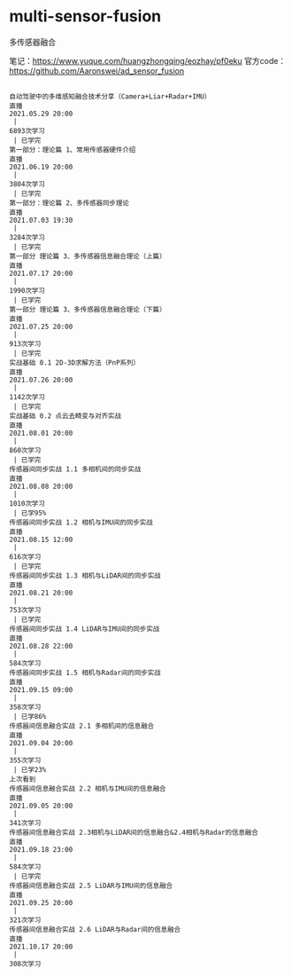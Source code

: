 <!--
 * @Description: 
 * @Author: HCQ
 * @Company(School): UCAS
 * @Email: 1756260160@qq.com
 * @Date: 2021-09-21 13:38:15
 * @LastEditTime: 2021-10-31 17:06:32
 * @FilePath: /multi-sensor-fusion/README.md
-->
# multi-sensor-fusion
多传感器融合

笔记：https://www.yuque.com/huangzhongqing/eozhay/pf0eku
官方code：https://github.com/Aaronswei/ad_sensor_fusion

```

自动驾驶中的多维感知融合技术分享（Camera+Liar+Radar+IMU）
直播
2021.05.29 20:00
 | 
6893次学习
 | 已学完
第一部分：理论篇 1、常用传感器硬件介绍
直播
2021.06.19 20:00
 | 
3804次学习
 | 已学完
第一部分：理论篇 2、多传感器同步理论
直播
2021.07.03 19:30
 | 
3284次学习
 | 已学完
第一部分 理论篇 3、多传感器信息融合理论（上篇）
直播
2021.07.17 20:00
 | 
1990次学习
 | 已学完
第一部分 理论篇 3、多传感器信息融合理论（下篇）
直播
2021.07.25 20:00
 | 
913次学习
 | 已学完
实战基础 0.1 2D-3D求解方法（PnP系列）
直播
2021.07.26 20:00
 | 
1142次学习
 | 已学完
实战基础 0.2 点云去畸变与对齐实战
直播
2021.08.01 20:00
 | 
860次学习
 | 已学完
传感器间同步实战 1.1 多相机间的同步实战
直播
2021.08.08 20:00
 | 
1010次学习
 | 已学95%
传感器间同步实战 1.2 相机与IMU间的同步实战
直播
2021.08.15 12:00
 | 
616次学习
 | 已学完
传感器间同步实战 1.3 相机与LiDAR间的同步实战
直播
2021.08.21 20:00
 | 
753次学习
 | 已学完
传感器间同步实战 1.4 LiDAR与IMU间的同步实战
直播
2021.08.28 22:00
 | 
584次学习
传感器间同步实战 1.5 相机与Radar间的同步实战
直播
2021.09.15 09:00
 | 
358次学习
 | 已学86%
传感器间信息融合实战 2.1 多相机间的信息融合
直播
2021.09.04 20:00
 | 
355次学习
 | 已学23%
上次看到
传感器间信息融合实战 2.2 相机与IMU间的信息融合
直播
2021.09.05 20:00
 | 
341次学习
传感器间信息融合实战 2.3相机与LiDAR间的信息融合&2.4相机与Radar的信息融合
直播
2021.09.18 23:00
 | 
584次学习
 | 已学完
传感器间信息融合实战 2.5 LiDAR与IMU间的信息融合
直播
2021.09.25 20:00
 | 
321次学习
传感器间信息融合实战 2.6 LiDAR与Radar间的信息融合
直播
2021.10.17 20:00
 | 
308次学习

```
